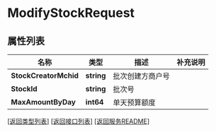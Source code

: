 # ModifyStockRequest

## 属性列表

名称 | 类型 | 描述 | 补充说明
------------ | ------------- | ------------- | -------------
**StockCreatorMchid** | **string** | 批次创建方商户号 | 
**StockId** | **string** | 批次号 | 
**MaxAmountByDay** | **int64** | 单天预算额度 | 

[\[返回类型列表\]](README.md#类型列表)
[\[返回接口列表\]](README.md#接口列表)
[\[返回服务README\]](README.md)


